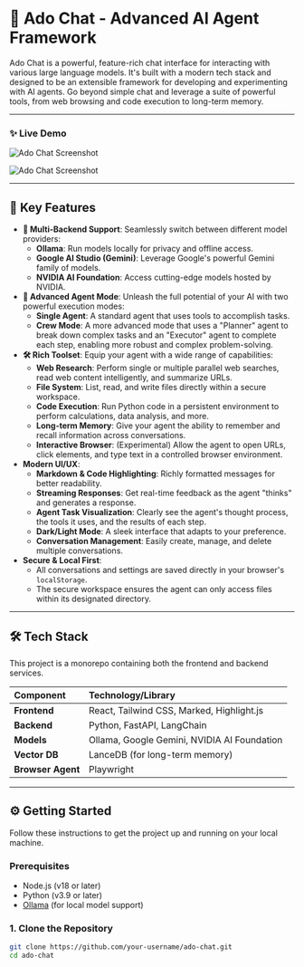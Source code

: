 # 🤖 Ado Chat - Advanced AI Agent Framework

Ado Chat is a powerful, feature-rich chat interface for interacting with various large language models. It's built with a modern tech stack and designed to be an extensible framework for developing and experimenting with AI agents. Go beyond simple chat and leverage a suite of powerful tools, from web browsing and code execution to long-term memory.

---

### ✨ Live Demo


![Ado Chat Screenshot](https://raw.githubusercontent.com/Abdulkadir98/ado-chat-pro/main/Image/1.png)

![Ado Chat Screenshot](https://via.placeholder.com/800x500.png?text=Your+App+Screenshot+Here)

---

## 🚀 Key Features

*   **🔌 Multi-Backend Support**: Seamlessly switch between different model providers:
    *   **Ollama**: Run models locally for privacy and offline access.
    *   **Google AI Studio (Gemini)**: Leverage Google's powerful Gemini family of models.
    *   **NVIDIA AI Foundation**: Access cutting-edge models hosted by NVIDIA.
*   **🤖 Advanced Agent Mode**: Unleash the full potential of your AI with two powerful execution modes:
    *   **Single Agent**: A standard agent that uses tools to accomplish tasks.
    *   **Crew Mode**: A more advanced mode that uses a "Planner" agent to break down complex tasks and an "Executor" agent to complete each step, enabling more robust and complex problem-solving.
*   **🛠️ Rich Toolset**: Equip your agent with a wide range of capabilities:
    *   **Web Research**: Perform single or multiple parallel web searches, read web content intelligently, and summarize URLs.
    *   **File System**: List, read, and write files directly within a secure workspace.
    *   **Code Execution**: Run Python code in a persistent environment to perform calculations, data analysis, and more.
    *   **Long-term Memory**: Give your agent the ability to remember and recall information across conversations.
    *   **Interactive Browser**: (Experimental) Allow the agent to open URLs, click elements, and type text in a controlled browser environment.
*   **Modern UI/UX**:
    *   **Markdown & Code Highlighting**: Richly formatted messages for better readability.
    *   **Streaming Responses**: Get real-time feedback as the agent "thinks" and generates a response.
    *   **Agent Task Visualization**: Clearly see the agent's thought process, the tools it uses, and the results of each step.
    *   **Dark/Light Mode**: A sleek interface that adapts to your preference.
    *   **Conversation Management**: Easily create, manage, and delete multiple conversations.
*   **Secure & Local First**:
    *   All conversations and settings are saved directly in your browser's `localStorage`.
    *   The secure workspace ensures the agent can only access files within its designated directory.

---

## 🛠️ Tech Stack

This project is a monorepo containing both the frontend and backend services.

| Component | Technology/Library |
| :--- | :--- |
| **Frontend** | React, Tailwind CSS, Marked, Highlight.js |
| **Backend** | Python, FastAPI, LangChain |
| **Models** | Ollama, Google Gemini, NVIDIA AI Foundation |
| **Vector DB** | LanceDB (for long-term memory) |
| **Browser Agent**| Playwright |

---

## ⚙️ Getting Started

Follow these instructions to get the project up and running on your local machine.

### Prerequisites

*   Node.js (v18 or later)
*   Python (v3.9 or later)
*   [Ollama](https://ollama.ai/) (for local model support)

### 1. Clone the Repository

```bash
git clone https://github.com/your-username/ado-chat.git
cd ado-chat